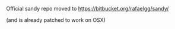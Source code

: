 Official sandy repo moved to https://bitbucket.org/rafaelgg/sandy/

(and is already patched to work on OSX)
